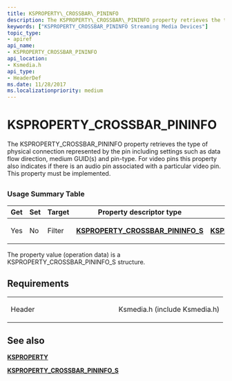 ```yaml
---
title: KSPROPERTY\_CROSSBAR\_PININFO
description: The KSPROPERTY\_CROSSBAR\_PININFO property retrieves the type of physical connection represented by the pin including settings such as data flow direction, medium GUID(s) and pin-type.
keywords: ["KSPROPERTY_CROSSBAR_PININFO Streaming Media Devices"]
topic_type:
- apiref
api_name:
- KSPROPERTY_CROSSBAR_PININFO
api_location:
- Ksmedia.h
api_type:
- HeaderDef
ms.date: 11/28/2017
ms.localizationpriority: medium
---
```


# KSPROPERTY\_CROSSBAR\_PININFO


The KSPROPERTY\_CROSSBAR\_PININFO property retrieves the type of physical connection represented by the pin including settings such as data flow direction, medium GUID(s) and pin-type. For video pins this property also indicates if there is an audio pin associated with a particular video pin. This property must be implemented.

## <span id="ddk_ksproperty_crossbar_pininfo_ks"></span><span id="DDK_KSPROPERTY_CROSSBAR_PININFO_KS"></span>


### Usage Summary Table

<table>
<colgroup>
<col width="20%" />
<col width="20%" />
<col width="20%" />
<col width="20%" />
<col width="20%" />
</colgroup>
<thead>
<tr class="header">
<th>Get</th>
<th>Set</th>
<th>Target</th>
<th>Property descriptor type</th>
<th>Property value type</th>
</tr>
</thead>
<tbody>
<tr class="odd">
<td><p>Yes</p></td>
<td><p>No</p></td>
<td><p>Filter</p></td>
<td><p><a href="/windows-hardware/drivers/ddi/ksmedia/ns-ksmedia-ksproperty_crossbar_pininfo_s" data-raw-source="[&lt;strong&gt;KSPROPERTY_CROSSBAR_PININFO_S&lt;/strong&gt;](/windows-hardware/drivers/ddi/ksmedia/ns-ksmedia-ksproperty_crossbar_pininfo_s)"><strong>KSPROPERTY_CROSSBAR_PININFO_S</strong></a></p></td>
<td><p><a href="/windows-hardware/drivers/ddi/ksmedia/ns-ksmedia-ksproperty_crossbar_pininfo_s" data-raw-source="[&lt;strong&gt;KSPROPERTY_CROSSBAR_PININFO_S&lt;/strong&gt;](/windows-hardware/drivers/ddi/ksmedia/ns-ksmedia-ksproperty_crossbar_pininfo_s)"><strong>KSPROPERTY_CROSSBAR_PININFO_S</strong></a></p></td>
</tr>
</tbody>
</table>

 

The property value (operation data) is a KSPROPERTY\_CROSSBAR\_PININFO\_S structure.

Requirements
------------

<table>
<colgroup>
<col width="50%" />
<col width="50%" />
</colgroup>
<tbody>
<tr class="odd">
<td><p>Header</p></td>
<td>Ksmedia.h (include Ksmedia.h)</td>
</tr>
</tbody>
</table>

## See also


[**KSPROPERTY**](/windows-hardware/drivers/ddi/ks/ns-ks-ksidentifier)

[**KSPROPERTY\_CROSSBAR\_PININFO\_S**](/windows-hardware/drivers/ddi/ksmedia/ns-ksmedia-ksproperty_crossbar_pininfo_s)

